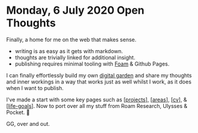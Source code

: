 # Monday, 6 July 2020   Open Thoughts

Finally, a home for me on the web that makes sense. 
- writing is as easy as it gets with markdown.
- thoughts are trivially linked for additional insight.
- publishing requires minimal tooling with [Foam](foambubble.github.io/) & Github Pages.

I can finally effortlessly build my own [digital garden](https://github.com/MaggieAppleton/digital-gardeners) and share my thoughts and inner workings in a way that works just as well whilst I work, as it does when I want to publish.

I've made a start with some key pages such as [[projects]], [[areas]], [[cv]], & [[life-goals]]. Now to port over all my stuff from Roam Research, Ulysses & Pocket. 😬

GG, over and out.

[//begin]: # "Autogenerated link references for markdown compatibility"
[projects]: projects "Projects"
[areas]: areas "Areas"
[cv]: cv "CV"
[life-goals]: life-goals "Life Goals"
[//end]: # "Autogenerated link references"